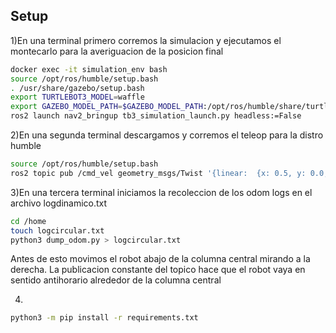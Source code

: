 ## Setup
1)En una terminal primero corremos la simulacion y ejecutamos el montecarlo para la averiguacion de la posicion final
```bash
docker exec -it simulation_env bash
source /opt/ros/humble/setup.bash
. /usr/share/gazebo/setup.bash
export TURTLEBOT3_MODEL=waffle
export GAZEBO_MODEL_PATH=$GAZEBO_MODEL_PATH:/opt/ros/humble/share/turtlebot3_gazebo/models
ros2 launch nav2_bringup tb3_simulation_launch.py headless:=False
```
2)En una segunda terminal descargamos y corremos el teleop para la distro humble
```bash
source /opt/ros/humble/setup.bash
ros2 topic pub /cmd_vel geometry_msgs/Twist '{linear:  {x: 0.5, y: 0.0, z: 0.0}, angular: {x: 0.0,y: 0.0,z: 1.0}}'
```
3)En una tercera terminal iniciamos la recoleccion de los odom logs en el archivo logdinamico.txt
```bash
cd /home
touch logcircular.txt
python3 dump_odom.py > logcircular.txt
```

Antes de esto movimos el robot abajo de la columna central mirando a la derecha. La publicacion constante del topico hace que el 
robot vaya en sentido antihorario alrededor de la columna central

4) 
```bash
python3 -m pip install -r requirements.txt

```
